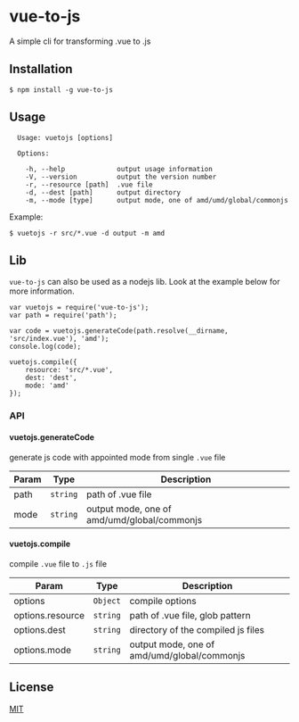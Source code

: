 # vue-to-js
A simple cli for transforming .vue to .js

## Installation

```
$ npm install -g vue-to-js
```

## Usage

```
  Usage: vuetojs [options]

  Options:

    -h, --help             output usage information
    -V, --version          output the version number
    -r, --resource [path]  .vue file
    -d, --dest [path]      output directory
    -m, --mode [type]      output mode, one of amd/umd/global/commonjs
```

Example:

```
$ vuetojs -r src/*.vue -d output -m amd
```

## Lib

`vue-to-js` can also be used as a nodejs lib. Look at the example below for more information.

```
var vuetojs = require('vue-to-js');
var path = require('path');

var code = vuetojs.generateCode(path.resolve(__dirname, 'src/index.vue'), 'amd');
console.log(code);

vuetojs.compile({
    resource: 'src/*.vue',
    dest: 'dest',
    mode: 'amd'
});
```

### API

#### vuetojs.generateCode

generate js code with appointed mode from single `.vue` file

| Param | Type | Description |
| --- | --- | --- |
| path | <code>string</code> | path of .vue file |
| mode | <code>string</code> | output mode, one of amd/umd/global/commonjs |

#### vuetojs.compile

compile `.vue` file to `.js` file

| Param | Type | Description |
| --- | --- | --- |
| options | <code>Object</code> | compile options |
| options.resource | <code>string</code> | path of .vue file, glob pattern |
| options.dest | <code>string</code> | directory of the compiled js files |
| options.mode | <code>string</code> | output mode, one of amd/umd/global/commonjs |

## License

[MIT](https://opensource.org/licenses/MIT)